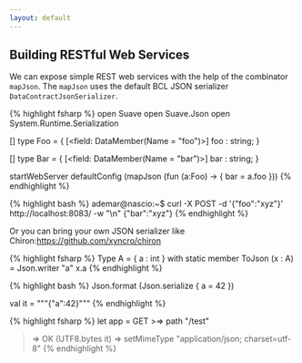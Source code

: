 ```yaml
---
layout: default
---
```


Building RESTful Web Services
-----------------------------

We can expose simple REST web services with the help of the combinator `mapJson`. The `mapJson` uses the default BCL JSON serializer `DataContractJsonSerializer`.

{% highlight fsharp %}
open Suave
open Suave.Json
open System.Runtime.Serialization

[<DataContract>]
type Foo =
  { 
  [<field: DataMember(Name = "foo")>]
  foo : string;
  }

[<DataContract>]
type Bar =
  { 
  [<field: DataMember(Name = "bar")>]
  bar : string;
  }

startWebServer defaultConfig (mapJson (fun (a:Foo) -> { bar = a.foo }))
{% endhighlight %}


{% highlight bash %}
ademar@nascio:~$ curl -X POST -d '{"foo":"xyz"}' http://localhost:8083/ -w "\n"
{"bar":"xyz"}
{% endhighlight %}

Or you can bring your own JSON serializer like Chiron:https://github.com/xyncro/chiron

{% highlight fsharp %}
Type A = { a : int }
with
  static member ToJson (x : A) =
    Json.writer "a" x.a
{% endhighlight %}

{% highlight bash %}
Json.format (Json.serialize { a = 42 })

val it = """{"a":42}"""
{% endhighlight %}

{% highlight fsharp %}
let app =
  GET >=> path "/test"
  >=> OK (UTF8.bytes it)
  >=> setMimeType "application/json; charset=utf-8"
{% endhighlight %}
